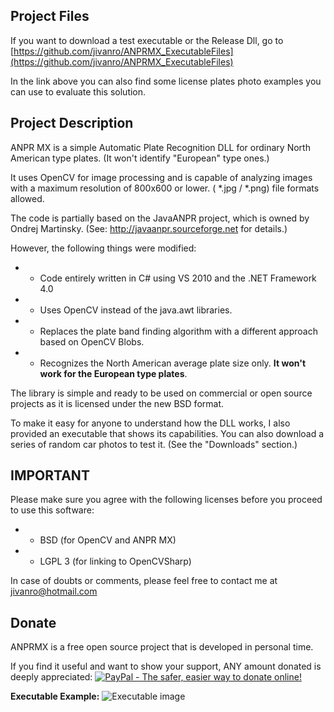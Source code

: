 ## Project Files
If you want to download a test executable or the Release Dll, go to [https://github.com/jivanro/ANPRMX_ExecutableFiles](https://github.com/jivanro/ANPRMX_ExecutableFiles)

In the link above you can also find some license plates photo examples you can use to evaluate this solution.
## Project Description
ANPR MX is a simple Automatic Plate Recognition DLL for ordinary North American type plates. (It won't identify "European" type ones.)

It uses OpenCV for image processing and is capable of analyzing images with a maximum resolution of 800x600 or lower. ( *.jpg / *.png) file formats allowed.

The code is partially based on the JavaANPR project, which is owned by Ondrej Martinsky.
(See: http://javaanpr.sourceforge.net for details.)

However, the following things were modified:

* * Code entirely written in C# using VS 2010 and the .NET Framework 4.0
* * Uses OpenCV instead of the java.awt libraries.
* * Replaces the plate band finding algorithm with a different approach based on OpenCV Blobs.
* * Recognizes the North American average plate size only. __It won't work for the European type plates__.

The library is simple and ready to be used on commercial or open source projects as it is licensed under the new BSD format.

To make it easy for anyone to understand how the DLL works, I also provided an executable that shows its capabilities.
You can also download a series of random car photos to test it. (See the "Downloads" section.)

## IMPORTANT
Please make sure you agree with the following licenses before you proceed to use this software:

* * BSD (for OpenCV and ANPR MX)
* * LGPL 3 (for linking to OpenCVSharp)

In case of doubts or comments, please feel free to contact me at jivanro@hotmail.com

## Donate

ANPRMX is a free open source project that is developed in personal time. 

If you find it useful and want to show your support, ANY amount donated is deeply appreciated:
[![PayPal - The safer, easier way to donate online!](https://www.paypalobjects.com/en_US/i/btn/btn_donateCC_LG.gif)](https://www.paypal.com/cgi-bin/webscr?cmd=_s-xclick&amp;hosted_button_id=YTJHTYGGVNPMQ)

**Executable Example:**
![Executable image](https://github.com/jivanro/ANPRMX_ExtraFiles/blob/master/Home_Example_Screenshot.jpg)
